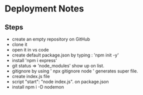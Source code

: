 # Deployment Notes

## Steps

- create an empty repository on GitHub
- clone it
- open it in vs code
-  create default package.json by typing : 'npm init -y'
- install 'npm i express'
- git status => 'node_modules' show up on list.
- gitignore by using ' npx gitignore node  ' generates super file.
- create index.js file
- script  "start": "node index.js". on package.json
- install npm i -D nodemon